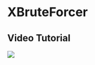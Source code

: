 # XBruteForcer

<h2>Video Tutorial</h2>
<a href="https://www.youtube.com/watch?v=wHVqXjFHMKo"><img src="https://i.ytimg.com/vi/wHVqXjFHMKo/hqdefault.jpg" style="max-width:100%;"></a>
